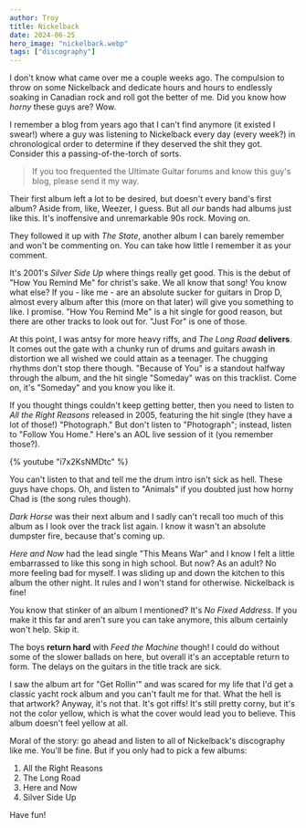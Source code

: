 ```yaml
---
author: Troy
title: Nickelback
date: 2024-06-25
hero_image: "nickelback.webp"
tags: ["discography"]
---
```


<!-- @format -->

I don't know what came over me a couple weeks ago. The compulsion to throw on some Nickelback and dedicate hours and hours to endlessly soaking in Canadian rock and roll got the better of me. Did you know how _horny_ these guys are? Wow.

<!-- excerpt -->

I remember a blog from years ago that I can't find anymore (it existed I swear!) where a guy was listening to Nickelback every day (every week?) in chronological order to determine if they deserved the shit they got. Consider this a passing-of-the-torch of sorts.

> If you too frequented the Ultimate Guitar forums and know this guy's blog, please send it my way.

Their first album left a lot to be desired, but doesn't every band's first album? Aside from, like, Weezer, I guess. But all _our_ bands had albums just like this. It's inoffensive and unremarkable 90s rock. Moving on.

They followed it up with _The State_, another album I can barely remember and won't be commenting on. You can take how little I remember it as your comment.

It's 2001's _Silver Side Up_ where things really get good. This is the debut of "How You Remind Me" for christ's sake. We all know that song! You know what else? If you - like me - are an absolute sucker for guitars in Drop D, almost every album after this (more on that later) will give you something to like. I promise. "How You Remind Me" is a hit single for good reason, but there are other tracks to look out for. "Just For" is one of those.

At this point, I was antsy for more heavy riffs, and _The Long Road_ **delivers**. It comes out the gate with a chunky run of drums and guitars awash in distortion we all wished we could attain as a teenager. The chugging rhythms don't stop there though. "Because of You" is a standout halfway through the album, and the hit single "Someday" was on this tracklist. Come on, it's "Someday" and you know you like it.

If you thought things couldn't keep getting better, then you need to listen to _All the Right Reasons_ released in 2005, featuring the hit single (they have a lot of those!) "Photograph." But don't listen to "Photograph"; instead, listen to "Follow You Home." Here's an AOL live session of it (you remember those?).

{% youtube "i7x2KsNMDtc" %}

You can't listen to that and tell me the drum intro isn't sick as hell. These guys have chops. Oh, and listen to "Animals" if you doubted just how horny Chad is (the song rules though).

_Dark Horse_ was their next album and I sadly can't recall too much of this album as I look over the track list again. I know it wasn't an absolute dumpster fire, because that's coming up.

_Here and Now_ had the lead single "This Means War" and I know I felt a little embarrassed to like this song in high school. But now? As an adult? No more feeling bad for myself. I was sliding up and down the kitchen to this album the other night. It rules and I won't stand for otherwise. Nickelback is fine!

You know that stinker of an album I mentioned? It's _No Fixed Address_. If you make it this far and aren't sure you can take anymore, this album certainly won't help. Skip it.

The boys **return hard** with _Feed the Machine_ though! I could do without some of the slower ballads on here, but overall it's an acceptable return to form. The delays on the guitars in the title track are sick.

I saw the album art for "Get Rollin'" and was scared for my life that I'd get a classic yacht rock album and you can't fault me for that. What the hell is that artwork? Anyway, it's not that. It's got riffs! It's still pretty corny, but it's not the color yellow, which is what the cover would lead you to believe. This album doesn't feel yellow at all.

Moral of the story: go ahead and listen to all of Nickelback's discography like me. You'll be fine. But if you only had to pick a few albums:

1. All the Right Reasons
2. The Long Road
3. Here and Now
4. Silver Side Up

Have fun!
